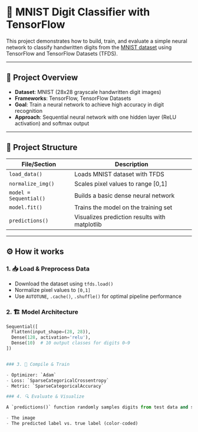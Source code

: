 # 🧠 MNIST Digit Classifier with TensorFlow

This project demonstrates how to build, train, and evaluate a simple neural network to classify handwritten digits from the [MNIST dataset](https://www.tensorflow.org/datasets/catalog/mnist) using TensorFlow and TensorFlow Datasets (TFDS).

---

## 📌 Project Overview

- **Dataset**: MNIST (28x28 grayscale handwritten digit images)
- **Frameworks**: TensorFlow, TensorFlow Datasets
- **Goal**: Train a neural network to achieve high accuracy in digit recognition
- **Approach**: Sequential neural network with one hidden layer (ReLU activation) and softmax output

---

## 📂 Project Structure

| File/Section           | Description                                 |
|------------------------|---------------------------------------------|
| `load_data()`          | Loads MNIST dataset with TFDS               |
| `normalize_img()`      | Scales pixel values to range [0,1]          |
| `model = Sequential()` | Builds a basic dense neural network         |
| `model.fit()`          | Trains the model on the training set        |
| `predictions()`        | Visualizes prediction results with matplotlib |

---

## ⚙️ How it works

### 1. 📥 Load & Preprocess Data
- Download the dataset using `tfds.load()`
- Normalize pixel values to `[0,1]`
- Use `AUTOTUNE`, `.cache()`, `.shuffle()` for optimal pipeline performance

### 2. 🏗️ Model Architecture
```python
Sequential([
  Flatten(input_shape=(28, 28)),
  Dense(128, activation='relu'),
  Dense(10)  # 10 output classes for digits 0–9
])


### 3. 🧪 Compile & Train

- Optimizer: `Adam`
- Loss: `SparseCategoricalCrossentropy`
- Metric: `SparseCategoricalAccuracy`

### 4. 🔍 Evaluate & Visualize

A `predictions()` function randomly samples digits from test data and shows:

- The image
- The predicted label vs. true label (color-coded)
